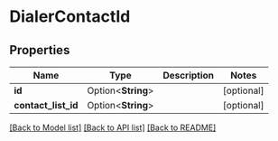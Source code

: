 # DialerContactId

## Properties

Name | Type | Description | Notes
------------ | ------------- | ------------- | -------------
**id** | Option<**String**> |  | [optional]
**contact_list_id** | Option<**String**> |  | [optional]

[[Back to Model list]](../README.md#documentation-for-models) [[Back to API list]](../README.md#documentation-for-api-endpoints) [[Back to README]](../README.md)


